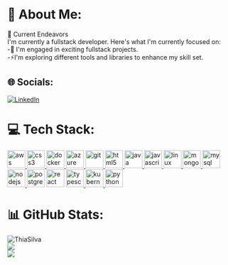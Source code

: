 # 💫 About Me:
🔭 Current Endeavors<br>I'm currently a fullstack developer. Here's what I'm currently focused on:<br>-🌱 I'm engaged in exciting fullstack projects.<br>-⚡I'm exploring different tools and libraries to enhance my skill set.<br>


## 🌐 Socials:
[![LinkedIn](https://img.shields.io/badge/LinkedIn-%230077B5.svg?logo=linkedin&logoColor=white)](https://linkedin.com/in/thiago-carvalho) 

# 💻 Tech Stack:
<p align="left"> 
<a href="https://aws.amazon.com" target="_blank" rel="noreferrer"> <img src="https://skillicons.dev/icons?i=aws" alt="aws" width="40" height="40"/> </a> 
<a href="https://www.w3schools.com/css/" target="_blank" rel="noreferrer"> <img src="https://skillicons.dev/icons?i=css" alt="css3" width="40" height="40"/> </a> 
<a href="https://www.docker.com/" target="_blank" rel="noreferrer"> <img src="https://skillicons.dev/icons?i=docker" alt="docker" width="40" height="40"/> </a>  
<a href="https://azure.com" target="_blank" rel="noreferrer"> <img src="https://skillicons.dev/icons?i=azure" alt="azure" width="40" height="40"/> </a> 
<a href="https://git-scm.com/" target="_blank" rel="noreferrer"> <img src="https://skillicons.dev/icons?i=git" alt="git" width="40" height="40"/> </a> 
<a href="https://www.w3.org/html/" target="_blank" rel="noreferrer"> <img src="https://skillicons.dev/icons?i=html" alt="html5" width="40" height="40"/> </a> 
<a href="https://www.java.com" target="_blank" rel="noreferrer"> <img src="https://skillicons.dev/icons?i=java" alt="java" width="40" height="40"/> </a> 
<a href="https://developer.mozilla.org/en-US/docs/Web/JavaScript" target="_blank" rel="noreferrer"> <img src="https://skillicons.dev/icons?i=javascript" alt="javascript" width="40" height="40"/> </a> 
<a href="https://www.linux.org/" target="_blank" rel="noreferrer"> <img src="https://skillicons.dev/icons?i=linux" alt="linux" width="40" height="40"/> </a> 
<a href="https://www.mongodb.com/" target="_blank" rel="noreferrer"> <img src="https://skillicons.dev/icons?i=mongodb" alt="mongodb" width="40" height="40"/> </a> 
<a href="https://www.mysql.com/" target="_blank" rel="noreferrer"> <img src="https://skillicons.dev/icons?i=mysql" alt="mysql" width="40" height="40"/> </a> 
<a href="https://nodejs.org" target="_blank" rel="noreferrer"> <img src="https://skillicons.dev/icons?i=nodejs" alt="nodejs" width="40" height="40"/> </a> 
<a href="https://www.postgresql.org" target="_blank" rel="noreferrer"> <img src="https://skillicons.dev/icons?i=postgres" alt="postgresql" width="40" height="40"/></a> 
<a href="https://reactjs.org/" target="_blank" rel="noreferrer"> <img src="https://skillicons.dev/icons?i=react" alt="react" width="40" height="40"/></a> 
<a href="https://www.typescriptlang.org/" target="_blank" rel="noreferrer"> <img src="https://skillicons.dev/icons?i=typescript" alt="typescript" width="40" height="40"/> </a>
<a href="https://www.kubernetes.org/" target="_blank" rel="noreferrer"> <img src="https://skillicons.dev/icons?i=kubernetes" alt="kubernetes" width="40" height="40"/> </a> 
<a href="https://www.python.org/" target="_blank" rel="noreferrer"> <img src="https://skillicons.dev/icons?i=py" alt="python" width="40" height="40"/> </a>
</p>

# 📊 GitHub Stats:
![ThiaSilva](https://github-readme-stats.vercel.app/api?username=not-a-ai&theme=dark&hide_border=false&include_all_commits=false&count_private=false)<br/>
![](https://github-readme-streak-stats.herokuapp.com/?user=not-a-ai&theme=dark&hide_border=false)<br/>
![](https://github-readme-stats.vercel.app/api/top-langs/?username=not-a-ai&theme=dark&hide_border=false&include_all_commits=false&count_private=false&layout=compact)
